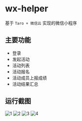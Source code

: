 # wx-helper

基于 `Taro + 微信云` 实现的微信小程序

## 主要功能

* 登录
* 发起活动
* 活动列表
* 活动报名
* 活动成员上报成绩
* 活动结果汇总


## 运行截图

![1](./readme/1.PNG)
![2](./readme/2.PNG)
![3](./readme/3.PNG)
![4](./readme/4.PNG)
